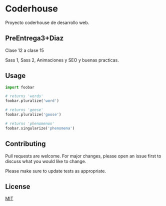 # Coderhouse

Proyecto coderhouse de desarrollo web.

## PreEntrega3+Diaz

Clase 12 a clase 15

Sass 1, Sass 2, Animaciones y SEO y buenas practicas.

## Usage

```python
import foobar

# returns 'words'
foobar.pluralize('word')

# returns 'geese'
foobar.pluralize('goose')

# returns 'phenomenon'
foobar.singularize('phenomena')
```

## Contributing

Pull requests are welcome. For major changes, please open an issue first
to discuss what you would like to change.

Please make sure to update tests as appropriate.

## License

[MIT](https://choosealicense.com/licenses/mit/)
